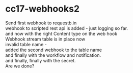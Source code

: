 # cc17-webhooks2
Send first webhook to requestb.in<br/>
webhook to scripted rest api is added - just logging so far.<br/>
and now with the right Content type on the web hook <br/>
Webhook stream table is in place now <br/>
invalid table name - <br/>
added the second webhook to the table name <br/>
and finally with the workflow and notification. <br/>
and finally, finally with the secret.<br/>
Are we done?
